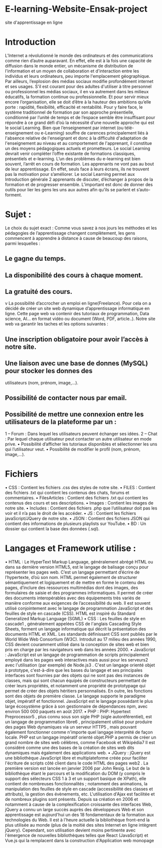# E-learning-Website-Ensak-project
site d'apprentissage en ligne
  
# Introduction

L’Internet a révolutionné le monde des ordinateurs et des communications comme rien
d’autre auparavant. En effet, elle est à la fois une capacité de diffusion dans le monde
entier, un mécanisme de distribution de l'information et un moyen de collaboration et
d'interaction entre les individus et leurs ordinateurs, peu importe l'emplacement
géographique. Par ailleurs, l’explosion des médias sociaux modifie profondément internet
et ses usages. S'il est courant pour des adultes d'utiliser à titre personnel ou professionnel
les médias sociaux, il en va autrement dans les milieux éducatifs, la formation continue ou
professionnelle. Et pour servir mieux encore l’organisation, elle se doit d’être à la hauteur
des ambitions qu’elle porte : rapidité, flexibilité, efficacité et rentabilité. Pour y faire face,
le système traditionnel de formation par son approche présentielle, conditionné par
l’unité de temps et de l’espace semble être insuffisant pour répondre à ce grand défi d’où
la nécessité d’une nouvelle approche qui est le social Learning. Bien que l’enseignement
par internet (ou télé-enseignement ou e-Learning) souffre de carences principalement liés
à l'absence relative de l'enseignant et donc à la difficulté d'adaptation de l'enseignement
au niveau et au comportement de l'apprenant, il constitue un des moyens pédagogiques
actuels et prometteurs. Le social Learning devrait venir compléter l’offre existante de
formations classiques, présentiels et e-learning. L’un des problèmes du e-learning est bien
souvent, l’arrêt en cours de formation. Les apprenants ne vont pas au bout de leur
apprentissage. En effet, seuls face à leurs écrans, ils ne trouvent pas la motivation pour
s’améliorer. Le social Learning permet aux Introduction générale 2 apprenants de
discuter, d’échanger à propos de la formation et de progresser ensemble. L’important est
donc de donner des outils pour lier les gens les uns aux autres afin qu’ils se parlent et
s’auto-forment.

# Sujet :

Le choix du sujet exact :
Comme vous savez à nos jours les méthodes et les pédagogies de l’apprentissage
changent complètement, les gens commencent à apprendre à distance à cause de
beaucoup des raisons, parmi lesquelles :
## Le gagne du temps.
## La disponibilité des cours à chaque moment.
## La gratuité des cours.
v La possibilité d’accrocher un emploi en ligne(Freelance).
Pour cela on a décidé de créer un site web dynamique d’apprentissage informatique en
ligne.
Cette page web va contenir des tutoriaux de programmation, Data science, AI... en format
vidéo ou document (Word, PDF, article..).
Notre site web va garantir les taches et les options suivantes :
## Une inscription obligatoire pour avoir l’accès à notre site.
## Une liaison avec une base de donnes (MySQL) pour stocker les donnes des
utilisateurs (nom, prénom, image,…).
## Possibilité de contacter nous par email.
## Possibilité de mettre une connexion entre les utilisateurs de la plateforme par un :
 1 – Forum : Dans lequel les utilisateurs peuvent échanger ses idées.
2 – Chat : Par lequel chaque utilisateur peut contacter un autre utilisateur en mode
prive.
• Possibilité d’afficher les tutoriaux disponibles et sélectionner les uns qui l’utilisateur
veut.
• Possibilité de modifier le profil (nom, prénom, image,…).

# Fichiers

• CSS : Contient les fichiers .css des styles de notre site.
• FILES : Contient des fichiers .txt qui contient les contenus des chats, forums et
commentaires.
• FilesArticles : Contient des fichiers .txt qui contient les contenus des cours et ses
descriptions.
• Images : Contient les images de notre site.
• Includes : Contient des fichiers .php que l’utilisateur doit pas les voir et il n’a pas le
droit de les accéder.
• JS : Contient les fichiers javaScript/JQuery de notre site.
• JSON : Contient des fichiers JSON qui contient des informations de plusieurs
playlists sur YouTube.
• BD : Un dossier qui contient la base des données (.sql).

# Langages et Framework utilise :

• HTML :
Le HyperText Markup Language, généralement abrégé HTML ou dans sa
dernière version HTML5, est le langage de balisage conçu pour représenter
les pages web. C’est un langage permettant d’écrire de l’hypertexte, d’où
son nom. HTML permet également de structurer sémantiquement et
logiquement et de mettre en forme le contenu des pages, d’inclure
des ressources multimédias dont des images, des formulaires de saisie et
des programmes informatiques. Il permet de créer des
documents interopérables avec des équipements très variés de manière
conforme aux exigences de l’accessibilité du web. Il est souvent utilisé
conjointement avec le langage de programmation JavaScript et des feuilles
de style en cascade (CSS). HTML est inspiré du Standard Generalized
Markup Language (SGML)
• CSS :
Les feuilles de style en cascade1
, généralement appelées CSS de
l'anglais Cascading Style Sheets, forment un langage informatique qui décrit
la présentation des documents HTML et XML. Les standards définissant
CSS sont publiés par le World Wide Web Consortium (W3C). Introduit au 
17
milieu des années 1990, CSS devient couramment utilisé dans la conception
de sites web et bien pris en charge par les navigateurs web dans les années
2000.
• JavaScript :
JavaScript est un langage de programmation de scripts principalement
employé dans les pages web interactives mais aussi pour les serveurs2 avec
l'utilisation (par exemple) de Node.js3
. C'est un langage orienté
objet à prototype, c'est-à-dire que les bases du langage et ses principales
interfaces sont fournies par des objets qui ne sont pas
des instances de classes, mais qui sont chacun équipés
de constructeurs permettant de créer leurs propriétés, et notamment une
propriété de prototypage qui permet de créer des
objets héritiers personnalisés. En outre, les fonctions sont des objets de
première classe. Le langage supporte le paradigme objet, impératif et
fonctionnel. JavaScript est le langage possédant le plus large écosystème
grâce à son gestionnaire de dépendances npm, avec environ 500 000
paquets en août 2017.
• PHP :
PHP: Hypertext Preprocessor5
, plus connu sous son sigle PHP (sigle autoréférentiel), est un langage de programmation libre6
, principalement utilisé
pour produire des pages Web dynamiques via un serveur HTTP5
, mais
pouvant également fonctionner comme n'importe quel langage interprété de
façon locale. PHP est un langage impératif orienté objet.PHP a permis de
créer un grand nombre de sites web célèbres,
comme Facebook et Wikipédia7
Il est considéré comme une des bases de la
création de sites web dits dynamiques mais également des applications web.
• JQuery :
jQuery est une bibliothèque JavaScript libre et multiplateforme créée pour
faciliter l'écriture de scripts côté client dans le code HTML des pages web2
.
La première version est lancée en janvier 2006 par John Resig.
Le but de la bibliothèque étant le parcours et la modification du DOM (y
compris le support des sélecteurs CSS 1 à 3 et un support basique
de XPath), elle contient de nombreuses fonctionnalités ; notamment des
animations, la manipulation des feuilles de style en cascade (accessibilité
des classes et attributs), la gestion des évènements, etc. L'utilisation
d'Ajax est facilitée et de nombreux plugins sont présents.
Depuis sa création en 2006 et notamment à cause de la complexification
croissante des interfaces Web, jQuery a connu un large succès auprès des
développeurs Web et son apprentissage est aujourd'hui un des 
18
fondamentaux de la formation aux technologies du Web. Il est à l'heure
actuelle la bibliothèque front-end la plus utilisée au monde (plus de la moitié
des sites Internet en ligne intègrent jQuery).
Cependant, son utilisation devient moins pertinente avec l'émergence de
nouvelles bibliothèques telles que React (JavaScript) et Vue.js qui la
remplacent dans la construction d'Application web monopage

